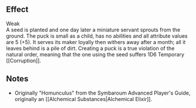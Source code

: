 ## Effect
Weak<br>A seed is planted and one day later a miniature servant sprouts from the ground. The puck is small as a child, has no abilities and all attribute values are 5 (+5). It serves its maker loyally then withers away after a month; all it leaves behind is a pile of dirt. Creating a puck is a true violation of the natural order, meaning that the one using the seed suffers 1D6 Temporary [[Corruption]].
## Notes
* Originally "Homunculus" from the Symbaroum Advanced Player's Guide, originally an [[Alchemical Substances|Alchemical Elixir]].